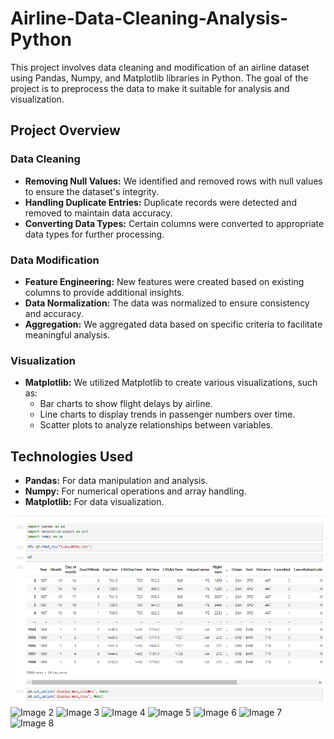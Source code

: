 # Airline-Data-Cleaning-Analysis-Python
This project involves data cleaning and modification of an airline dataset using Pandas, Numpy, and Matplotlib libraries in Python. The goal of the project is to preprocess the data to make it suitable for analysis and visualization.

## Project Overview

### Data Cleaning
- **Removing Null Values:** We identified and removed rows with null values to ensure the dataset's integrity.
- **Handling Duplicate Entries:** Duplicate records were detected and removed to maintain data accuracy.
- **Converting Data Types:** Certain columns were converted to appropriate data types for further processing.

### Data Modification
- **Feature Engineering:** New features were created based on existing columns to provide additional insights.
- **Data Normalization:** The data was normalized to ensure consistency and accuracy.
- **Aggregation:** We aggregated data based on specific criteria to facilitate meaningful analysis.

### Visualization
- **Matplotlib:** We utilized Matplotlib to create various visualizations, such as:
  - Bar charts to show flight delays by airline.
  - Line charts to display trends in passenger numbers over time.
  - Scatter plots to analyze relationships between variables.

## Technologies Used
- **Pandas:** For data manipulation and analysis.
- **Numpy:** For numerical operations and array handling.
- **Matplotlib:** For data visualization.

![Image 1](https://github.com/HimanshuSharma123-a/Airline-Data-Cleaning-Analysis-Python/blob/main/1.png)
![Image 2](images/image2.png)
![Image 3](images/image3.png)
![Image 4](images/image4.png)
![Image 5](images/image5.png)
![Image 6](images/image6.png)
![Image 7](images/image7.png)
![Image 8](images/image8.png)
